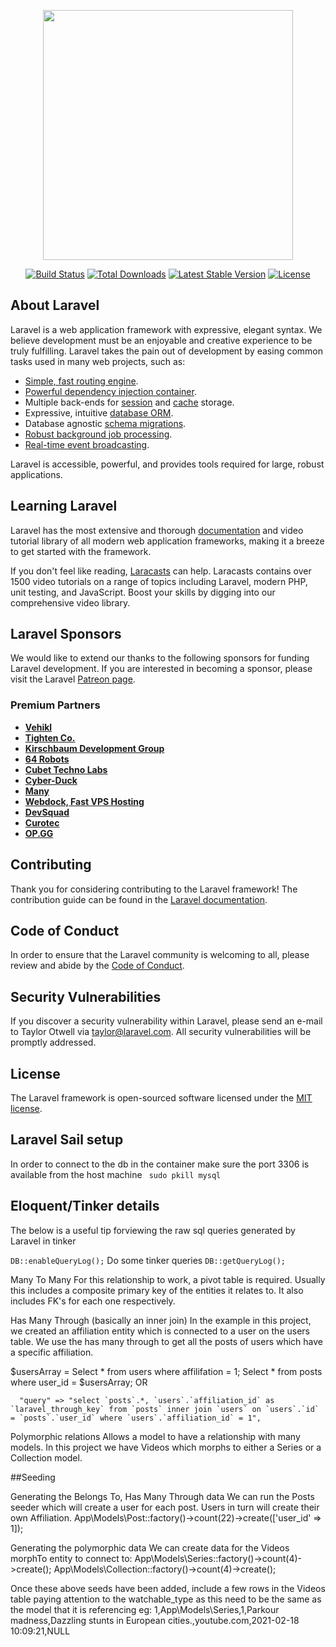 <p align="center"><a href="https://laravel.com" target="_blank"><img src="https://raw.githubusercontent.com/laravel/art/master/logo-lockup/5%20SVG/2%20CMYK/1%20Full%20Color/laravel-logolockup-cmyk-red.svg" width="400"></a></p>

<p align="center">
<a href="https://travis-ci.org/laravel/framework"><img src="https://travis-ci.org/laravel/framework.svg" alt="Build Status"></a>
<a href="https://packagist.org/packages/laravel/framework"><img src="https://img.shields.io/packagist/dt/laravel/framework" alt="Total Downloads"></a>
<a href="https://packagist.org/packages/laravel/framework"><img src="https://img.shields.io/packagist/v/laravel/framework" alt="Latest Stable Version"></a>
<a href="https://packagist.org/packages/laravel/framework"><img src="https://img.shields.io/packagist/l/laravel/framework" alt="License"></a>
</p>

## About Laravel

Laravel is a web application framework with expressive, elegant syntax. We believe development must be an enjoyable and creative experience to be truly fulfilling. Laravel takes the pain out of development by easing common tasks used in many web projects, such as:

- [Simple, fast routing engine](https://laravel.com/docs/routing).
- [Powerful dependency injection container](https://laravel.com/docs/container).
- Multiple back-ends for [session](https://laravel.com/docs/session) and [cache](https://laravel.com/docs/cache) storage.
- Expressive, intuitive [database ORM](https://laravel.com/docs/eloquent).
- Database agnostic [schema migrations](https://laravel.com/docs/migrations).
- [Robust background job processing](https://laravel.com/docs/queues).
- [Real-time event broadcasting](https://laravel.com/docs/broadcasting).

Laravel is accessible, powerful, and provides tools required for large, robust applications.

## Learning Laravel

Laravel has the most extensive and thorough [documentation](https://laravel.com/docs) and video tutorial library of all modern web application frameworks, making it a breeze to get started with the framework.

If you don't feel like reading, [Laracasts](https://laracasts.com) can help. Laracasts contains over 1500 video tutorials on a range of topics including Laravel, modern PHP, unit testing, and JavaScript. Boost your skills by digging into our comprehensive video library.

## Laravel Sponsors

We would like to extend our thanks to the following sponsors for funding Laravel development. If you are interested in becoming a sponsor, please visit the Laravel [Patreon page](https://patreon.com/taylorotwell).

### Premium Partners

- **[Vehikl](https://vehikl.com/)**
- **[Tighten Co.](https://tighten.co)**
- **[Kirschbaum Development Group](https://kirschbaumdevelopment.com)**
- **[64 Robots](https://64robots.com)**
- **[Cubet Techno Labs](https://cubettech.com)**
- **[Cyber-Duck](https://cyber-duck.co.uk)**
- **[Many](https://www.many.co.uk)**
- **[Webdock, Fast VPS Hosting](https://www.webdock.io/en)**
- **[DevSquad](https://devsquad.com)**
- **[Curotec](https://www.curotec.com/)**
- **[OP.GG](https://op.gg)**

## Contributing

Thank you for considering contributing to the Laravel framework! The contribution guide can be found in the [Laravel documentation](https://laravel.com/docs/contributions).

## Code of Conduct

In order to ensure that the Laravel community is welcoming to all, please review and abide by the [Code of Conduct](https://laravel.com/docs/contributions#code-of-conduct).

## Security Vulnerabilities

If you discover a security vulnerability within Laravel, please send an e-mail to Taylor Otwell via [taylor@laravel.com](mailto:taylor@laravel.com). All security vulnerabilities will be promptly addressed.

## License

The Laravel framework is open-sourced software licensed under the [MIT license](https://opensource.org/licenses/MIT).

## Laravel Sail setup

In order to connect to the db in the container make sure the port 3306 is available from the host machine
``` sudo pkill mysql```

## Eloquent/Tinker details

The below is a useful tip forviewing the raw sql queries generated by Laravel in tinker

```DB::enableQueryLog();```
Do some tinker queries
```DB::getQueryLog();```


Many To Many
For this relationship to work, a pivot table is required. Usually this includes a composite primary key of the entities it  relates to. It also includes FK's for each one respectively.

Has Many Through (basically an inner join)
In the example in this project, we created an affiliation entity which is connected to a user on the users table.
We use the has many through to get all the posts of users which have a specific affiliation.

$usersArray = Select * from users where affilifation = 1;
Select * from posts where user_id = $usersArray; OR

      "query" => "select `posts`.*, `users`.`affiliation_id` as `laravel_through_key` from `posts` inner join `users` on `users`.`id` = `posts`.`user_id` where `users`.`affiliation_id` = 1",

Polymorphic relations
Allows a model to have a relationship with many models.
In this project we have Videos which morphs to either a Series or a Collection model. 

##Seeding

Generating the Belongs To, Has Many Through data
We can run the Posts seeder which will create a user for each post. Users in turn will create their own Affiliation.
App\Models\Post::factory()->count(22)->create(['user_id' => 1]);


Generating the polymorphic data 
We can create data for the Videos morphTo entity to connect to:
App\Models\Series::factory()->count(4)->create();
App\Models\Collection::factory()->count(4)->create();

Once these above seeds have been added, include a few rows in the Videos table paying attention to the watchable_type as this need to be the same as the model that it is referencing eg:
 1,App\Models\Series,1,Parkour madness,Dazzling stunts in European cities.,youtube.com,2021-02-18 10:09:21,NULL